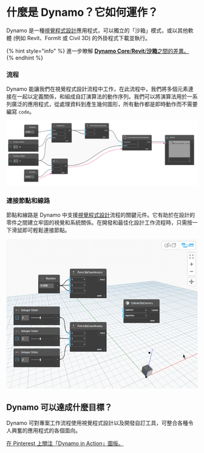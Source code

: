 # 什麼是 Dynamo？它如何運作？

Dynamo 是一種[視覺程式設計](broken-reference/)應用程式，可以獨立的「沙箱」模式，或以其他軟體 (例如 Revit、FormIt 或 Civil 3D) 的外掛程式下載並執行。

{% hint style="info" %}
進一步瞭解 [**Dynamo Core**/**Revit**/**沙箱**之間的差異。](https://dynamobim.org/a-new-way-to-get-dynamo-sandbox/)
{% endhint %}

### 流程

Dynamo 能讓我們在視覺程式設計流程中工作，在此流程中，我們將多個元素連接在一起以定義關係，和組成自訂演算法的動作序列。我們可以將演算法用於一系列廣泛的應用程式，從處理資料到產生幾何圖形，所有動作都是即時動作而不需要編寫 `code`。

![](<./images/1-1/nodes and wires - flow of data.jpg>)

### 連接節點和線路

節點和線路是 Dynamo 中支援[視覺程式設計](../a\_appendix/a-1\_visual-programming-and-dynamo.md)流程的關鍵元件。它有助於在設計的零件之間建立牢固的視覺和系統關係。在開發和最佳化設計工作流程時，只需按一下滑鼠即可輕鬆連接節點。

![](<./images/1-1/what is dynamo - connecting nodes with wires.gif>)

## Dynamo 可以達成什麼目標？

Dynamo 可對專案工作流程使用視覺程式設計以及開發自訂工具，可整合各種令人興奮的應用程式的各個面向。

[在 Pinterest 上關注「Dynamo in Action」圖版。](http://www.pinterest.com/modelabnyc/dynamo-in-action/)
